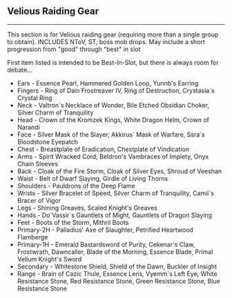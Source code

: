## Velious Raiding Gear

---
This section is for Velious raiding gear (requiring more than a single group to obtain). INCLUDES NToV, ST, boss mob drops. May include a short progression from "good" through "best" in slot

First item listed is intended to be Best-In-Slot, but there is always room for debate...

* Ears - Essence Pearl, Hammered Golden Loop, Yunnb's Earring
* Fingers - Ring of Dain Frostreaver IV, Ring of Destruction, Crystasia`s Crystal Ring
* Neck - Valtron`s Necklace of Wonder, Bile Etched Obsidian Choker, Silver Charm of Tranquility
* Head - Crown of the Kromzek Kings, White Dragon Helm, Crown of Narandi
* Face - Silver Mask of the Slayer, Akkirus\` Mask of Warfare, Ssra`s Bloodstone Eyepatch
* Chest - Breastplate of Eradication, Chestplate of Vindication
* Arms - Spirit Wracked Cord, Beldron's Vambraces of Impiety, Onyx Chain Sleeves
* Back - Cloak of the Fire Storm, Cloak of Silver Eyes, Shroud of Veeshan
* Waist - Belt of Dwarf Slaying, Girdle of Living Thorns
* Shoulders - Pauldrons of the Deep Flame
* Wrists - Silver Bracelet of Speed, Silver Charm of Tranquility, Camii`s Bracer of Vigor
* Legs - Shining Greaves, Scaled Knight's Greaves
* Hands - Do\`Vassir`s Gauntlets of Might, Gauntlets of Dragon Slaying
* Feet - Boots of the Storm, Mithril Boots
* Primary-2H - Palladius' Axe of Slaughter, Petrified Heartwood Flamberge
* Primary-1H - Emerald Bastardsword of Purity, Cekenar's Claw, Frostwrath, Dawncaller, Blade of the Morning, Essence Blade, Primal Velium Knight's Sword
* Secondary - Whitestone Shield, Shield of the Dawn, Buckler of Insight
* Range - Brain of Cazic Thule, Essence Lens, Vyemm`s Left Eye, White Resistance Stone, Red Resistance Stone, Green Resistance Stone, Blue Resistance Stone
